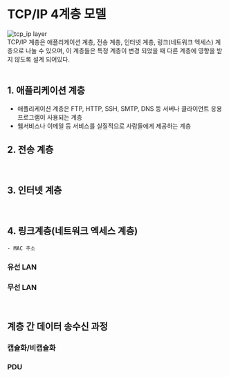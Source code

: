 # TCP/IP 4계층 모델  

![tcp_ip layer](https://user-images.githubusercontent.com/61510481/210562898-d9c2fd7e-18bf-412e-bff2-a961d9a3d0c1.png)  
TCP/IP 계층은 애플리케이션 계층, 전송 계층, 인터넷 계층, 링크(네트워크 엑세스) 계층으로 나눌 수 있으며,
이 계층들은 특정 계층이 변경 되었을 때 다른 계층에 영향을 받지 않도록 설계 되어있다.  
<br>

## 1. 애플리케이션 계층
- 애플리케이션 계층은 FTP, HTTP, SSH, SMTP, DNS 등 서버나 클라이언트 응용프로그램이 사용되는 계층
- 웹서비스나 이메일 등 서비스를 실질적으로 사람들에게 제공하는 계층

## 2. 전송 계층

<br>

## 3. 인터넷 계층

<br>

## 4. 링크계층(네트워크 엑세스 계층)
    - MAC 주소
### 유선 LAN

### 무선 LAN

<br>

## 계층 간 데이터 송수신 과정

### 캡슐화/비캡슐화

### PDU

